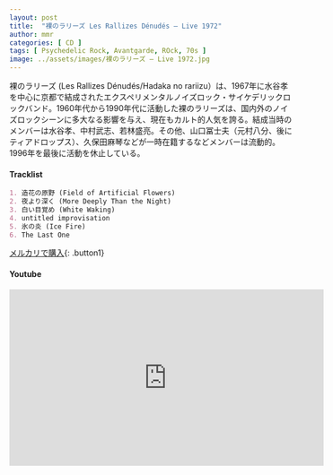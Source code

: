 ```yaml
---
layout: post
title:  "裸のラリーズ Les Rallizes Dénudés – Live 1972"
author: mmr
categories: [ CD ]
tags: [ Psychedelic Rock, Avantgarde, ROck, 70s ]
image: ../assets/images/裸のラリーズ – Live 1972.jpg
---
```


裸のラリーズ (Les Rallizes Dénudés/Hadaka no rariizu）は、1967年に水谷孝を中心に京都で結成されたエクスペリメンタルノイズロック・サイケデリックロックバンド。1960年代から1990年代に活動した裸のラリーズは、国内外のノイズロックシーンに多大なる影響を与え、現在もカルト的人気を誇る。結成当時のメンバーは水谷孝、中村武志、若林盛亮。その他、山口冨士夫（元村八分、後にティアドロップス）、久保田麻琴などが一時在籍するなどメンバーは流動的。1996年を最後に活動を休止している。

#### Tracklist
```md
1. 造花の原野 (Field of Artificial Flowers)
2. 夜より深く (More Deeply Than the Night)
3. 白い目覚め (White Waking)
4. untitled improvisation
5. 氷の炎 (Ice Fire)
6. The Last One
```

[メルカリで購入](https://jp.mercari.com/item/m84819164983?afid=6142608987){: .button1}

#### Youtube
<iframe width="560" height="315" src="https://www.youtube.com/embed/zoaAUptZ0mw?si=io-6qEGs_v6UDWeG" title="YouTube video player" frameborder="0" allow="accelerometer; autoplay; clipboard-write; encrypted-media; gyroscope; picture-in-picture; web-share" referrerpolicy="strict-origin-when-cross-origin" allowfullscreen></iframe>